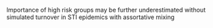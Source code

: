Importance of high risk groups may be further underestimated without simulated turnover in STI epidemics with assortative mixing
